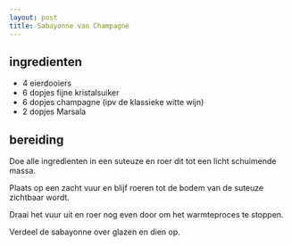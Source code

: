 ```yaml
---
layout: post
title: Sabayonne van Champagne
---
```


##  ingredienten 
* 4 eierdooiers
* 6 dopjes fijne kristalsuiker
* 6 dopjes champagne (ipv de klassieke witte wijn)
* 2 dopjes Marsala

##  bereiding 
Doe alle ingredienten in een suteuze en roer dit tot een licht schuimende massa.

Plaats op een zacht vuur en blijf roeren tot de bodem van de suteuze zichtbaar wordt.

Draai het vuur uit en roer nog even door om het warmteproces te stoppen.

Verdeel de sabayonne over glazen en dien op.

